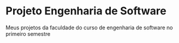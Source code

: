 # Projeto Engenharia de Software
 Meus projetos da faculdade do curso de engenharia de software no primeiro semestre

